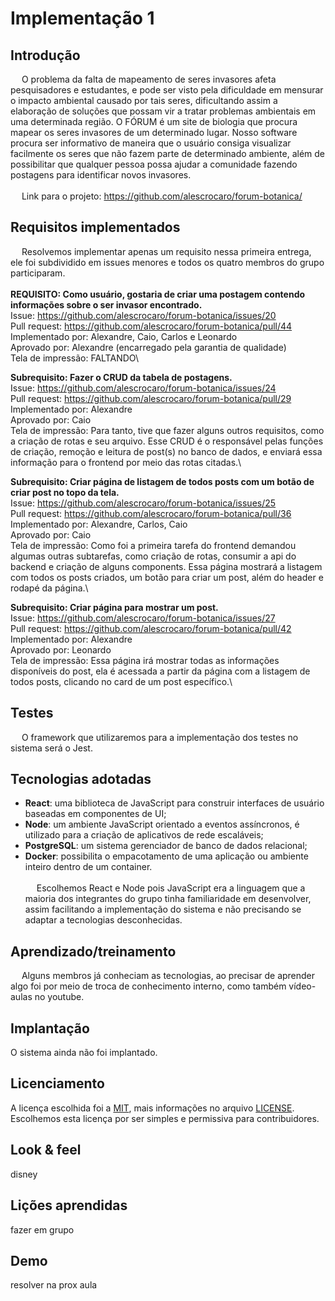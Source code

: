 # Implementação 1
## Introdução
&emsp; O problema da falta de mapeamento de seres invasores afeta pesquisadores e estudantes, e pode ser visto pela dificuldade em mensurar o impacto ambiental causado por tais seres, dificultando assim a elaboração de soluções que possam vir a tratar problemas ambientais em uma determinada região. O FÓRUM é um site de biologia que procura mapear os seres invasores de um determinado lugar. Nosso software procura ser informativo de maneira que o usuário consiga visualizar facilmente os seres que não fazem parte de determinado ambiente, além de possibilitar que qualquer pessoa possa ajudar a comunidade fazendo postagens para identificar novos invasores.
\
\
&emsp; Link para o projeto: https://github.com/alescrocaro/forum-botanica/
## Requisitos implementados
&emsp; Resolvemos implementar apenas um requisito nessa primeira entrega, ele foi subdividido em issues menores e todos os quatro membros do grupo participaram.\
\
**REQUISITO: Como usuário, gostaria de criar uma postagem contendo informações sobre o ser invasor encontrado.** \
Issue: https://github.com/alescrocaro/forum-botanica/issues/20 \
Pull request: https://github.com/alescrocaro/forum-botanica/pull/44 \
Implementado por: Alexandre, Caio, Carlos e Leonardo\
Aprovado por: Alexandre (encarregado pela garantia de qualidade)\
Tela de impressão: FALTANDO\

**Subrequisito: Fazer o CRUD da tabela de postagens.** \
Issue: https://github.com/alescrocaro/forum-botanica/issues/24 \
Pull request: https://github.com/alescrocaro/forum-botanica/pull/29 \
Implementado por: Alexandre\
Aprovado por: Caio\
Tela de impressão: Para tanto, tive que fazer alguns outros requisitos, como a criação de rotas e seu arquivo. Esse CRUD é o responsável pelas funções de criação, remoção e leitura de post(s) no banco de dados, e enviará essa informação para o frontend por meio das rotas citadas.\

**Subrequisito: Criar página de listagem de todos posts com um botão de criar post no topo da tela.** \
Issue: https://github.com/alescrocaro/forum-botanica/issues/25 \
Pull request: https://github.com/alescrocaro/forum-botanica/pull/36 \
Implementado por: Alexandre, Carlos, Caio\
Aprovado por: Caio\
Tela de impressão: Como foi a primeira tarefa do frontend demandou algumas outras subtarefas, como criação de rotas, consumir a api do backend e criação de alguns components. Essa página mostrará a listagem com todos os posts criados, um botão para criar um post, além do header e rodapé da página.\

**Subrequisito: Criar página para mostrar um post.** \
Issue: https://github.com/alescrocaro/forum-botanica/issues/27 \
Pull request: https://github.com/alescrocaro/forum-botanica/pull/42 \
Implementado por: Alexandre\
Aprovado por: Leonardo\
Tela de impressão: Essa página irá mostrar todas as informações disponíveis do post, ela é acessada a partir da página com a listagem de todos posts, clicando no card de um post específico.\


## Testes
&emsp; O framework que utilizaremos para a implementação dos testes no sistema será o Jest.
## Tecnologias adotadas
 - **React**: uma biblioteca de JavaScript para construir interfaces de usuário baseadas em componentes de UI;
 - **Node**: um ambiente JavaScript orientado a eventos assíncronos, é utilizado para a criação de aplicativos de rede escaláveis;
 - **PostgreSQL**: um sistema gerenciador de banco de dados relacional;
 - **Docker**: possibilita o empacotamento de uma aplicação ou ambiente inteiro dentro de um container.
\
\
&emsp; Escolhemos React e Node pois JavaScript era a linguagem que a maioria dos integrantes do grupo tinha familiaridade em desenvolver, assim facilitando a implementação do sistema e não precisando se adaptar a tecnologias desconhecidas.
## Aprendizado/treinamento
&emsp; Alguns membros já conheciam as tecnologias, ao precisar de aprender algo foi por meio de troca de conhecimento interno, como também vídeo-aulas no youtube.

## Implantação
O sistema ainda não foi implantado.

## Licenciamento
A licença escolhida foi a [MIT](https://choosealicense.com/licenses/mit/), mais informações no arquivo [LICENSE](https://github.com/alescrocaro/forum-botanica/blob/main/LICENSE). Escolhemos esta licença por ser simples e permissiva para contribuidores.

## Look & feel
disney

## Lições aprendidas
fazer em grupo

## Demo
resolver na prox aula

